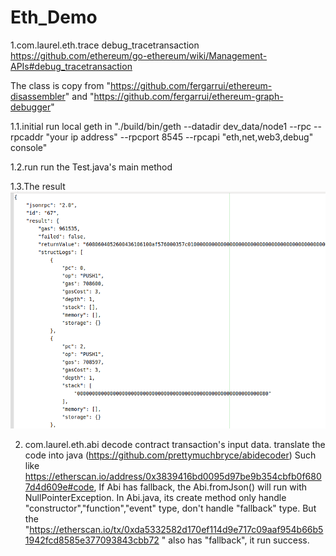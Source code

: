 # Eth_Demo
1.com.laurel.eth.trace
debug_tracetransaction
https://github.com/ethereum/go-ethereum/wiki/Management-APIs#debug_tracetransaction

The class is copy from "https://github.com/fergarrui/ethereum-disassembler" and "https://github.com/fergarrui/ethereum-graph-debugger"

1.1.initial
run local geth in "./build/bin/geth --datadir dev_data/node1 --rpc --rpcaddr "your ip address"  --rpcport 8545 --rpcapi "eth,net,web3,debug" console"

1.2.run
run the Test.java's main method

1.3.The result
 ![image](https://github.com/plaichat1986/Ett_Demo/blob/master/pic/result.png)

2. com.laurel.eth.abi
decode contract transaction's input data.
translate the code into java (https://github.com/prettymuchbryce/abidecoder)
Such like https://etherscan.io/address/0x3839416bd0095d97be9b354cbfb0f6807d4d609e#code, If Abi has fallback, the Abi.fromJson() will run with NullPointerException.
In Abi.java, its create method only handle "constructor","function","event" type, don't handle "fallback" type. 
But the "https://etherscan.io/tx/0xda5332582d170ef114d9e717c09aaf954b66b51942fcd8585e377093843cbb72 " also has "fallback", it run success.
